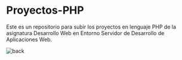 # Proyectos-PHP
Este es un repositorio para subir los proyectos en lenguaje PHP de la asignatura Desarrollo Web en Entorno Servidor de Desarrollo de Aplicaciones Web.

![back](https://github.com/user-attachments/assets/12212561-1b4a-42ac-a087-b4624b39a5b5)
